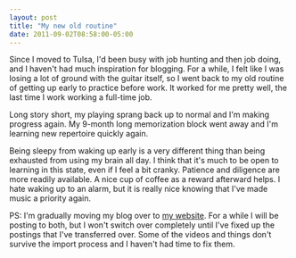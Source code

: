 ```yaml
---
layout: post
title: "My new old routine"
date: 2011-09-02T08:58:00-05:00
---
```


Since I moved to Tulsa, I'd been busy with job hunting and then job doing, and I haven't had much inspiration for blogging. For a while, I felt like I was losing a lot of ground with the guitar itself, so I went back to my old routine of getting up early to practice before work. It worked for me pretty well, the last time I work working a full-time job.

Long story short, my playing sprang back up to normal and I'm making progress again. My 9-month long memorization block went away and I'm learning new repertoire quickly again.

Being sleepy from waking up early is a very different thing than being exhausted from using my brain all day. I think that it's much to be open to learning in this state, even if I feel a bit cranky. Patience and diligence are more readily available. A nice cup of coffee as a reward afterward helps. I hate waking up to an alarm, but it is really nice knowing that I've made music a priority again.

PS: I'm gradually moving my blog over to <a href="http://william.bajzek.com/">my website</a>. For a while I will be posting to both, but I won't switch over completely until I've fixed up the postings that I've transferred over. Some of the videos and things don't survive the import process and I haven't had time to fix them.

